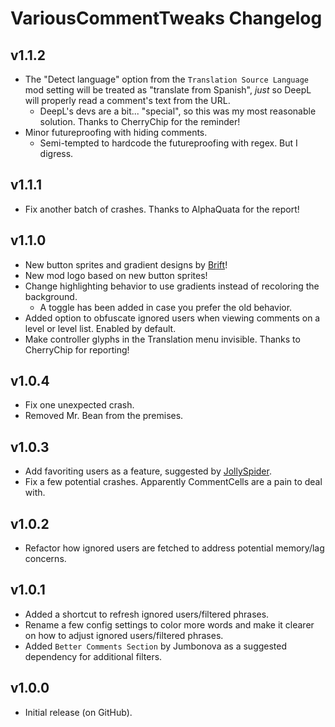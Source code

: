 # VariousCommentTweaks Changelog
## v1.1.2
- The "Detect language" option from the `Translation Source Language` mod setting will be treated as "translate from Spanish", *just* so DeepL will properly read a comment's text from the URL.
  - DeepL's devs are a bit... "special", so this was my most reasonable solution. Thanks to CherryChip for the reminder!
- Minor futureproofing with hiding comments.
  - Semi-tempted to hardcode the futureproofing with regex. But I digress.
## v1.1.1
- Fix another batch of crashes. Thanks to AlphaQuata for the report!
## v1.1.0
- New button sprites and gradient designs by [Brift](https://twitter.com/BriftXD)!
- New mod logo based on new button sprites!
- Change highlighting behavior to use gradients instead of recoloring the background.
  - A toggle has been added in case you prefer the old behavior.
- Added option to obfuscate ignored users when viewing comments on a level or level list. Enabled by default.
- Make controller glyphs in the Translation menu invisible. Thanks to CherryChip for reporting!
## v1.0.4
- Fix one unexpected crash.
- Removed Mr. Bean from the premises.
## v1.0.3
- Add <cl>favoriting users</c> as a feature, <cl>suggested by [JollySpider](https://www.youtube.com/@JollySpider/)</c>.
- Fix a few potential crashes. Apparently CommentCells are a pain to deal with.
## v1.0.2
- Refactor how ignored users are fetched to address potential memory/lag concerns.
## v1.0.1
- Added a shortcut to refresh ignored users/filtered phrases.
- Rename a few config settings to color more words and make it clearer on how to adjust ignored users/filtered phrases.
- Added `Better Comments Section` by Jumbonova as a <co>suggested</c> dependency for additional filters.
## v1.0.0
- Initial release (on GitHub).